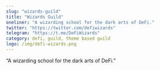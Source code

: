 ```yaml
---
slug: "wizards-guild"
title: "Wizards Guild"
oneliner: "A wizarding school for the dark arts of DeFi."
twitter: "https://twitter.com/defiwizards"
telegram: "https://t.me/DeFiWizards"
category: defi, guild, theme based guild	
logo: /img/defi-wizards.png
---
```


“A wizarding school for the dark arts of DeFi.”
